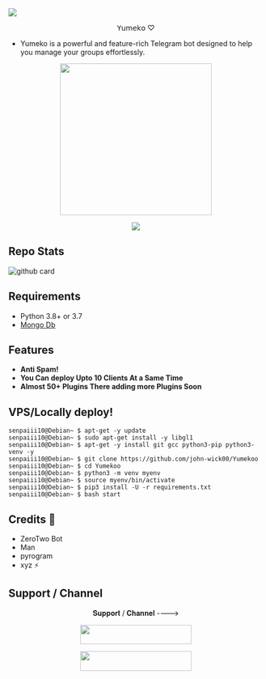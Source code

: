 <img src="https://user-images.githubusercontent.com/73097560/115834477-dbab4500-a447-11eb-908a-139a6edaec5c.gif">

<p align="center">𝖸𝗎𝗆𝖾𝗄𝗈 ♡ </p>

- Yumeko is a powerful and feature-rich Telegram bot designed to help you manage your groups effortlessly.

<p align="center"><a href="https://t.me/Hunt_WH_Updates"><img src="https://envs.sh/s-n.jpeg" width="300"></a></p>
<p align="center">
    <a href="https://www.python.org/" alt="made-with-python"> <img src="https://img.shields.io/badge/Made%20with-Python-black.svg?style=flat-square&logo=python&logoColor=blue&color=red" /></a>

## Repo Stats

![github card](https://github-readme-stats.vercel.app/api/pin/?username=john-wick00&repo=Yumekoo&theme=dark)


## Requirements 

- Python 3.8+ or 3.7
- [Mongo Db](https://youtu.be/mnvjt_a5JYA)


## Features 

- **Anti Spam!**
- **You Can deploy Upto 10 Clients At a Same Time**
- **Almost 50+ Plugins There adding more Plugins Soon**


## VPS/Locally deploy!
```console
senpaiii10@Debian~ $ apt-get -y update
senpaiii10@Debian~ $ sudo apt-get install -y libgl1
senpaiii10@Debian~ $ apt-get -y install git gcc python3-pip python3-venv -y
senpaiii10@Debian~ $ git clone https://github.com/john-wick00/Yumekoo
senpaiii10@Debian~ $ cd Yumekoo
senpaiii10@Debian~ $ python3 -m venv myenv
senpaiii10@Debian~ $ source myenv/bin/activate
senpaiii10@Debian~ $ pip3 install -U -r requirements.txt
senpaiii10@Debian~ $ bash start
```

## Credits 💖
- ZeroTwo Bot
- Man
- pyrogram
- xyz ⚡

## Support / Channel

<p align="center">𝐒𝐮𝐩𝐩𝐨𝐫𝐭 / 𝐂𝐡𝐚𝐧𝐧𝐞𝐥 ----> </p>

<p align="center"><a href="https://t.me/Domihoes"><img src="https://img.shields.io/badge/ᴛᴇʟᴇɢʀᴀᴍ-𝐒𝐮𝐩𝐩𝐨𝐫𝐭-black?&style=for-the-badge&logo=telegram" width="220" height="38.45"></a></p>
<p align="center"><a href="https://t.me/Hunt_WH_Updates"><img src="https://img.shields.io/badge/ᴛᴇʟᴇɢʀᴀᴍ-𝐔𝐩𝐝𝐚𝐭𝐞𝐬-black?&style=for-the-badge&logo=telegram" width="220" height="38.45"></a></p>
